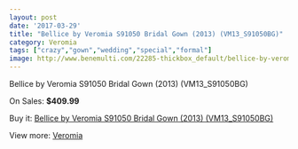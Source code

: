 ```yaml
---
layout: post
date: '2017-03-29'
title: "Bellice by Veromia S91050 Bridal Gown (2013) (VM13_S91050BG)"
category: Veromia
tags: ["crazy","gown","wedding","special","formal"]
image: http://www.benemulti.com/22285-thickbox_default/bellice-by-veromia-s91050-bridal-gown-2013-vm13s91050bg.jpg
---
```

Bellice by Veromia S91050 Bridal Gown (2013) (VM13_S91050BG)

On Sales: **$409.99**
<a href="https://www.benemulti.com/en/veromia/8416-bellice-by-veromia-s91050-bridal-gown-2013-vm13s91050bg.html"><amp-img layout="responsive" width="600" height="600" src="//www.benemulti.com/22285-thickbox_default/bellice-by-veromia-s91050-bridal-gown-2013-vm13s91050bg.jpg" alt="Bellice by Veromia S91050 Bridal Gown (2013) (VM13_S91050BG) 0" /></a>
<a href="https://www.benemulti.com/en/veromia/8416-bellice-by-veromia-s91050-bridal-gown-2013-vm13s91050bg.html"><amp-img layout="responsive" width="600" height="600" src="//www.benemulti.com/22286-thickbox_default/bellice-by-veromia-s91050-bridal-gown-2013-vm13s91050bg.jpg" alt="Bellice by Veromia S91050 Bridal Gown (2013) (VM13_S91050BG) 1" /></a>

Buy it: [Bellice by Veromia S91050 Bridal Gown (2013) (VM13_S91050BG)](https://www.benemulti.com/en/veromia/8416-bellice-by-veromia-s91050-bridal-gown-2013-vm13s91050bg.html "Bellice by Veromia S91050 Bridal Gown (2013) (VM13_S91050BG)")

View more: [Veromia](https://www.benemulti.com/en/69-veromia "Veromia")